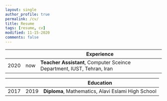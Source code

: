 ```yaml
---
layout: single
author_profile: true
permalink: /cv/
title: Resume
tags: [resume, cv]
modified: 11-15-2020
comments: false
---
```



|    |    | **Experience**                                                             |
|----|----|-------------------------------------------------------------------------------|
|2020| now| **Teacher Assistant**, Computer Sceince Department, IUST, Tehran, Iran |



|     |    |**Education**                                                               |
|-----|----|----------------------------------------------------------------------------------|
|2017 |2019| **Diploma**, Mathematics, Alavi Eslami High School |

